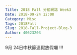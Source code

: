 ```yaml
---
Title: 2018 Fall 分組網誌 Week3
Date: 2018-09-24 12:00
Category: Misc
Tags: 2018Fall
Slug: 2018-Fall-Project-Blog-3
Author: 40623203
---
```


9月 24日中秋節連假放假囉 !!!

<!-- PELICAN_END_SUMMARY -->